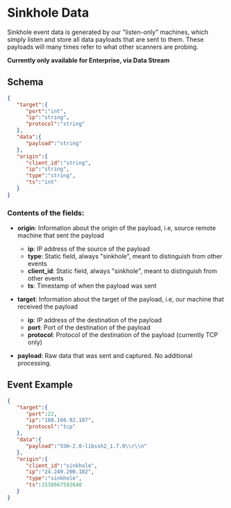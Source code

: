 # Sinkhole Data

Sinkhole event data is generated by our "listen-only" machines, which simply listen and store all data payloads that are sent to them. These payloads will many times refer to what other scanners are probing.

**Currently only available for Enterprise, via Data Stream**

## Schema

```json
{
   "target":{
      "port":"int",
      "ip":"string",
      "protocol":"string"
   },
   "data":{
      "payload":"string"
   },
   "origin":{
      "client_id":"string",
      "ip":"string",
      "type":"string",
      "ts":"int"
   }
}
```

### Contents of the fields:

* **origin**: Information about the origin of the payload, i.e, source remote machine that sent the payload
    * **ip**: IP address of the source of the payload
    * **type**: Static field, always "sinkhole", meant to distinguish from other events
    * **client_id**: Static field, always "sinkhole", meant to distinguish from other events
    * **ts**: Timestamp of when the payload was sent

* **target**: Information about the target of the payload, i.e, our machine that received the payload
    * **ip**: IP address of the destination of the payload
    * **port**: Port of the destination of the payload
    * **protocol**: Protocol of the destination of the payload (currently TCP only)

* **payload**: Raw data that was sent and captured. No additional processing.

## Event Example

```json
{
   "target":{
      "port":22,
      "ip":"188.166.92.187",
      "protocol":"tcp"
   },
   "data":{
      "payload":"SSH-2.0-libssh2_1.7.0\\r\\n"
   },
   "origin":{
      "client_id":"sinkhole",
      "ip":"24.249.200.182",
      "type":"sinkhole",
      "ts":1538667592640
   }
}
```
